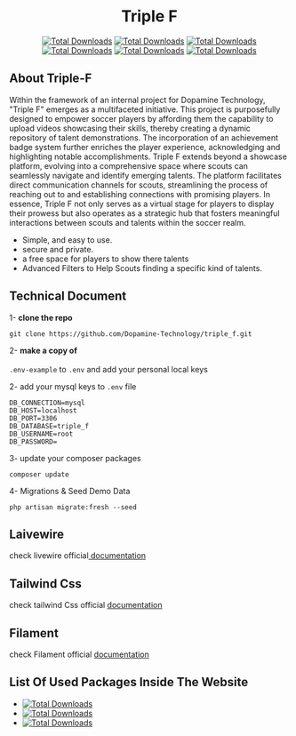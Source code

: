 <h1 align="center">Triple F</h1>
<p align="center">
<a href="https://laravel.com/"><img src="https://img.shields.io/badge/Laravel ~ 10-red" alt="Total Downloads"></a>
<a href="https://www.php.net/"><img src="https://img.shields.io/badge/PHP ~ 8.1-blue" alt="Total Downloads"></a>
<a href="https://www.mysql.com/"><img src="https://img.shields.io/badge/MYSQL DATABASE-orange" alt="Total Downloads"></a>
<a href="https://laravel-livewire.com/"><img src="https://img.shields.io/badge/LIVEWIRE ~ 3-purple" alt="Total Downloads"></a>
<a href="https://laravel-livewire.com/"><img src="https://img.shields.io/badge/FILAMENT ADMIN ~ 3-yellow" alt="Total Downloads"></a>
<a href="https://laravel-livewire.com/"><img src="https://img.shields.io/badge/NGINX SERVER-GREEN" alt="Total Downloads"></a>
</p>

## About Triple-F

Within the framework of an internal project for Dopamine Technology, "Triple F" emerges as a multifaceted initiative. This project is purposefully designed to empower soccer players by affording them the capability to upload videos showcasing their skills, thereby creating a dynamic repository of talent demonstrations. The incorporation of an achievement badge system further enriches the player experience, acknowledging and highlighting notable accomplishments.
Triple F extends beyond a showcase platform, evolving into a comprehensive space where scouts can seamlessly navigate and identify emerging talents. The platform facilitates direct communication channels for scouts, streamlining the process of reaching out to and establishing connections with promising players. In essence, Triple F not only serves as a virtual stage for players to display their prowess but also operates as a strategic hub that fosters meaningful interactions between scouts and talents within the soccer realm.    
- Simple, and easy to use.
- secure and private.
- a free space for players to show  there talents
- Advanced Filters to Help Scouts finding a specific kind of talents.



## Technical Document
1- <b>clone the repo</b>
````
git clone https://github.com/Dopamine-Technology/triple_f.git
`````


2- <b>make a copy of</b>  
<br>
`.env-example` to `.env` and add your personal local keys

2- add your mysql keys to `.env` file 

````
DB_CONNECTION=mysql
DB_HOST=localhost
DB_PORT=3306
DB_DATABASE=triple_f
DB_USERNAME=root
DB_PASSWORD=
````

3- update your composer packages 

```
composer update
```
4- Migrations & Seed Demo Data

```
php artisan migrate:fresh --seed
```

## Laivewire
check livewire official<a href="https://livewire.laravel.com/"> documentation</a> 

## Tailwind Css
check tailwind Css official <a href="https://tailwindcss.com/"> documentation</a> 

## Filament
check Filament official <a href="https://filamentphp.com/"> documentation</a> 


## List Of Used Packages Inside The Website
- <a href="https://spatie.be/docs/laravel-translatable/v6/introduction"><img src="https://img.shields.io/badge/spatie translatable-^ 6.5-blue" alt="Total Downloads"></a>
- <a href="https://spatie.be/docs/laravel-medialibrary/v10/introduction"><img src="https://img.shields.io/badge/spatie medialibrary-^ 10-blue" alt="Total Downloads"></a>
- <a href="#"><img src="https://img.shields.io/badge/laravel permission-^ 10-red" alt="Total Downloads"></a>


